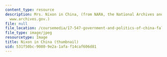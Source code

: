 ```yaml
---
content_type: resource
description: Mrs. Nixon in China, (from NARA, the National Archives and Record Administration
  www.archives.gov.)
file: null
file_location: /coursemedia/17-547-government-and-politics-of-china-fall-2002/531f50bc90809e2a1afaf14caf606d81_17-547f02-th.jpg
file_type: image/jpeg
resourcetype: Image
title: Nixon in China (thumbnail)
uid: 531f50bc-9080-9e2a-1afa-f14caf606d81
---
```

